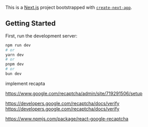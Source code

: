 This is a [Next.js](https://nextjs.org) project bootstrapped with [`create-next-app`](https://nextjs.org/docs/app/api-reference/cli/create-next-app).

## Getting Started

<!-- start project -->

First, run the development server:

```bash
npm run dev
# or
yarn dev
# or
pnpm dev
# or
bun dev
```

implement recapta

<!-- setup -->

https://www.google.com/recaptcha/admin/site/719291506/setup

<!-- Verify -->

https://developers.google.com/recaptcha/docs/verify
https://developers.google.com/recaptcha/docs/verify

<!-- npm recapta -->

https://www.npmjs.com/package/react-google-recaptcha

<!-- using next future
<!-- using next future
<!-- using next future
<!-- middleware -->
<!-- middleware -->
 <!-- end project -->
 <!-- end project -->
<!-- middleware -->
 <!-- end project -->
